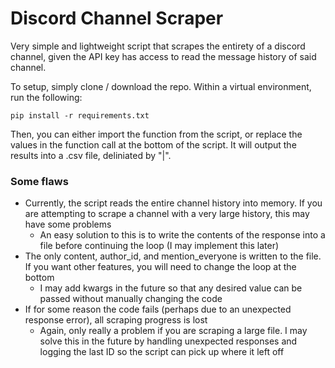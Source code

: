 # Discord Channel Scraper
Very simple and lightweight script that scrapes the entirety of a discord channel, given the API key has access to read the message history of said channel.

To setup, simply clone / download the repo. Within a virtual environment, run the following:

```
pip install -r requirements.txt
```

Then, you can either import the function from the script, or replace the values in the function call at the bottom of the script.
It will output the results into a .csv file, deliniated by "|".

### Some flaws
- Currently, the script reads the entire channel history into memory. If you are attempting to scrape a channel with a very large history, this may have some problems
  - An easy solution to this is to write the contents of the response into a file before continuing the loop (I may implement this later)
- The only content, author_id, and mention_everyone is written to the file. If you want other features, you will need to change the loop at the bottom
  - I may add kwargs in the future so that any desired value can be passed without manually changing the code
- If for some reason the code fails (perhaps due to an unexpected response error), all scraping progress is lost
  - Again, only really a problem if you are scraping a large file. I may solve this in the future by handling unexpected responses and logging the last ID so the script can pick up where it left off
